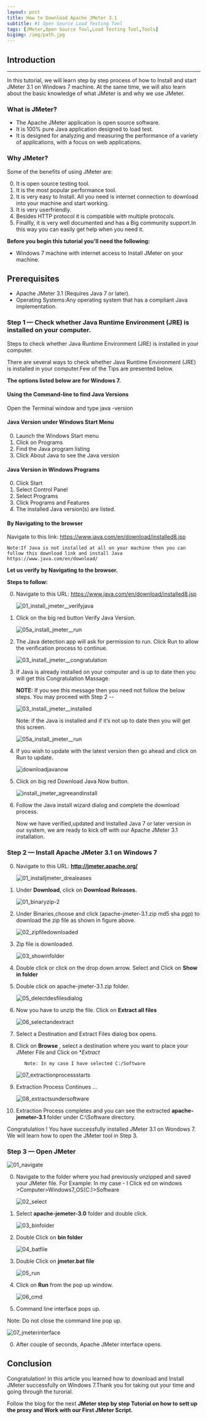 ```yaml
---
layout: post
title: How to Download Apache JMeter 3.1
subtitle: #1 Open Source Load Testing Tool
tags: [JMeter,Open Source Tool,Load Testing Tool,Tools]
bigimg: /img/path.jpg
---
```


## Introduction
--------------------------- 
In this tutorial, we will learn step by step process of how to Install and start JMeter 3.1 on Windows 7 machine. At the same time, we will  also  learn about the basic knowledge of what JMeter is and why we use JMeter.

### What is JMeter?

- The Apache JMeter application is open source software.
- It is 100% pure Java application designed to load test.
- It is designed for analyzing and measuring the performance of a variety of applications, with a focus on web applications.


### Why JMeter?
Some of the benefits of using JMeter are:

0. It is open source testing tool.
0. It is the most popular performance tool.
0. It is very easy to Install. All you need is internet connection to download into your machine and start working. 
0. It is very  userfriendly.
0. Besides HTTP protocol it is compatible with multiple protocols.
0. Finallly, it is very well documented and has a Big community support.In this way you can easily get help when you need it.

**Before you begin this tutorial you'll need the following:**

- Windows 7 machine with internet access to Install JMeter on your machine.

Prerequisites
---------------------- 
- Apache JMeter 3.1 (Requires Java 7 or later). 
- Operating Systems:Any operating system that has a compliant Java implementation.

### Step 1 — Check whether Java Runtime Environment (JRE) is installed on your computer.

Steps to check whether Java Runtime Environment (JRE) is installed in your computer.

There are several ways to check whether Java Runtime Environment (JRE) is installed in your computer.Few of the Tips are presented below.

**The options listed below are for Windows 7.**

#### Using the Command-line to find Java Versions

  Open the Terminal window and type java -version 

#### Java Version under Windows Start Menu

0. Launch the Windows Start menu
0. Click on Programs
0. Find the Java program listing
0. Click About Java to see the Java version

#### Java Version in Windows Programs

0. Click Start
0. Select Control Panel
0. Select Programs
0. Click Programs and Features
0. The installed Java version(s) are listed.

#### By Navigating to the browser

Navigate to this link: https://www.java.com/en/download/installed8.jsp

```
Note:If Java is not installed at all on your machine then you can follow this download link and install Java  https://www.java.com/en/download/
```

**Let us verify by Navigating to the browser.**

**Steps to follow:**

0. Navigate to this URL: https://www.java.com/en/download/installed8.jsp 
 
   ![01_install_jmeter__verifyjava](https://cloud.githubusercontent.com/assets/10678180/17453542/0f97be1e-5b43-11e6-9a57-59eb2fcda899.png)

0. Click on the big red button Verify Java Version.
 
   ![05a_install_jmeter__run](https://cloud.githubusercontent.com/assets/10678180/17455213/7ccd0060-5b76-11e6-9734-cf761728181d.png)

0. The Java detection app will ask for permission to run. Click Run to allow the verification process to continue.

   ![03_install_jmeter__congratulation](https://cloud.githubusercontent.com/assets/10678180/17454252/6f85781e-5b54-11e6-8300-38295633559f.png)
  
0. If Java is already installed on your computer and is up to date then you will get this Congratulation Massage. 

   **NOTE:** If you see this message then you need not follow the below steps. You may proceed with Step 2 --
 
   ![03_install_jmeter__installed](https://cloud.githubusercontent.com/assets/10678180/17455239/79819816-5b77-11e6-8136-350a55f2129f.png)

    Note: if the Java is installed and if it’s not up to date then you will get this screen.
 
    ![05a_install_jmeter__run](https://cloud.githubusercontent.com/assets/10678180/17455257/d22e45ae-5b77-11e6-8b0b-dc20bdcb3d61.png)
 
 0. If you wish to update with the latest version then go ahead and click on Run to update.
 
    ![downloadjavanow](https://cloud.githubusercontent.com/assets/10678180/17455329/c190ea7e-5b79-11e6-90be-e1a45fc7ec15.png)
 
0. Click on big red Download Java Now button.

    ![install_jmeter_agreeandinstall](https://cloud.githubusercontent.com/assets/10678180/17458061/3cee4c4a-5bcd-11e6-9bcd-1ef90ab39cb6.png)

0. Follow the Java install wizard dialog and complete the download process.

   Now we have verified,updated and Installed Java 7 or later version in our system, we are ready to kick off with our Apache JMeter 3.1 installation.

### Step 2 — Install Apache JMeter 3.1 on Windows 7

0. Navigate to this URL: **http://jmeter.apache.org/**

   ![01_installjmeter_drealeases](https://cloud.githubusercontent.com/assets/10678180/17459658/981e443c-5c07-11e6-8b89-093135acc9bd.png)

0. Under **Download**, click on **Download Releases.**

   ![01_binaryzip-2](https://cloud.githubusercontent.com/assets/10678180/23039364/edf645a6-f452-11e6-8d3d-e059ea1ca398.png)   


0. Under Binaries,choose and click  (apache-jmeter-3.1.zip md5 sha pgp) to download the zip file as shown in figure above.

   ![02_zipfiledownloaded](https://cloud.githubusercontent.com/assets/10678180/23039367/edf9906c-f452-11e6-959f-3125e51e38ed.png)

0. Zip file is downloaded.

   ![03_showinfolder](https://cloud.githubusercontent.com/assets/10678180/23039363/edf539d6-f452-11e6-8fec-5ba0b4db0182.png)

0. Double click or  click on the drop down arrow. Select and Click on **Show in folder** 


0. Double click on apache-jmeter-3.1.zip folder.

   ![05_delectdesfilesdialog](https://cloud.githubusercontent.com/assets/10678180/23039366/edf8e626-f452-11e6-8541-1c97163c6226.png)

0. Now you have to unzip the file. Click on **Extract all files**

   ![06_selectandextract](https://cloud.githubusercontent.com/assets/10678180/23039368/ee039120-f452-11e6-93a5-a7333d96e219.png)  

0. Select a Destination and Extract Files dialog box opens.


 


0. Click on **Browse** , select a destination where you want to place your JMeter File and Click on **Extract*

     ```
        Note: In my case I have selected C:/Software
      ```

    ![07_extractionprocessstarts](https://cloud.githubusercontent.com/assets/10678180/23039369/ee03ca32-f452-11e6-900d-10aeed4d1926.png)

0. Extraction Process Continues ...

    ![08_extractsundersoftware](https://cloud.githubusercontent.com/assets/10678180/23039370/ee0d4a9e-f452-11e6-99d6-bb3532d4b245.png)

0. Extraction Process completes and you can see the extracted **apache-jemeter-3.1** folder under C:\Software directory.


Congratulation ! You have successfully installed JMeter 3.1 on Wondows 7. We will learn how to open the JMeter tool in Step 3. 

### Step 3 — Open JMeter


   ![01_navigate](https://cloud.githubusercontent.com/assets/10678180/17460092/82449f0c-5c1c-11e6-9f3f-03313ddf9387.png)


0. Navigate to the folder where you had previously unzipped and saved your JMeter file. For Example: In my case - I Click ed on windows >Computer>Windows7_OS(C:)>Software

   ![02_select](https://cloud.githubusercontent.com/assets/10678180/17460095/890430a0-5c1c-11e6-9a0f-7ffc0a78ff5e.png)

0. Select **apache-jemeter-3.0** folder and double click.

   ![03_binfolder](https://cloud.githubusercontent.com/assets/10678180/17460097/8ec604f0-5c1c-11e6-8487-a67117efdadf.png)

0. Double Click on **bin folder**

   ![04_batfile](https://cloud.githubusercontent.com/assets/10678180/17460098/947726ea-5c1c-11e6-8322-9036bb665c61.png)

0. Double Click on **jmeter.bat file**

   ![05_run](https://cloud.githubusercontent.com/assets/10678180/17460099/9afb626a-5c1c-11e6-836e-3d681acd6b42.png)

0. Click on **Run** from the pop up window.

    ![06_cmd](https://cloud.githubusercontent.com/assets/10678180/17460100/a08dfb98-5c1c-11e6-86e0-899fd9400936.png)
   

0. Command line interface pops up. 


 Note: Do not close the command line pop up.


   ![07_jmeterinterface](https://cloud.githubusercontent.com/assets/10678180/17460102/a72bd9c0-5c1c-11e6-8be9-64e9c2656541.png)
  
0. After couple of seconds, Apache JMeter interface opens.


Conclusion
------------------------
Congratulation! In this article you learned how to download and Install JMeter successfully on Windows 7.Thank you for taking out your time and going through the turorial.

Follow the blog for the next **JMeter step by step Tutorial on how to sett up the proxy and Work with our First JMeter Script.**
